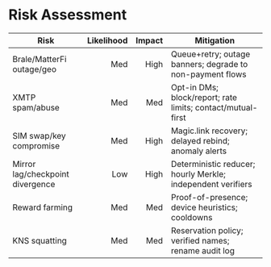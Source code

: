 # Risk Assessment

| Risk | Likelihood | Impact | Mitigation |
|---|---:|---:|---|
| Brale/MatterFi outage/geo | Med | High | Queue+retry; outage banners; degrade to non-payment flows |
| XMTP spam/abuse | Med | Med | Opt-in DMs; block/report; rate limits; contact/mutual-first |
| SIM swap/key compromise | Med | High | Magic.link recovery; delayed rebind; anomaly alerts |
| Mirror lag/checkpoint divergence | Low | High | Deterministic reducer; hourly Merkle; independent verifiers |
| Reward farming | Med | Med | Proof-of-presence; device heuristics; cooldowns |
| KNS squatting | Med | Med | Reservation policy; verified names; rename audit log |
